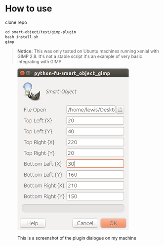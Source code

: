 # How to use

clone repo

```
cd smart-object/test/gimp-plugin
bash install.sh
gimp
```

> **Notice:** This was only tested on Ubuntu machines running xenial with GIMP 2.8. It's not a stable script it's an example of very basic integrating with GIMP

<figure>

![This is a screenshot of the plugin dialogue on my machine](https://github.com/CODESIGN2/smart-object/blob/master/imgs/GIMP-plugin-dialogue.png)

<caption>This is a screenshot of the plugin dialogue on my machine</caption>
</figure>
